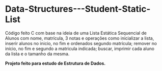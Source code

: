 # Data-Structures---Student-Static-List

Código feito C com base na ideia de uma Lista Estática Sequencial de Alunos com nome, matrícula, 3 notas e operações como inicializar a lista, inserir alunos no inicio, no fim e ordenados segundo matrícula; remover no início, no fim e segundo a matricula indicada; buscar, imprimir cada aluno da lista e o tamanho da mesma. 

**Projeto feito para estudo de Estrutura de Dados.**
